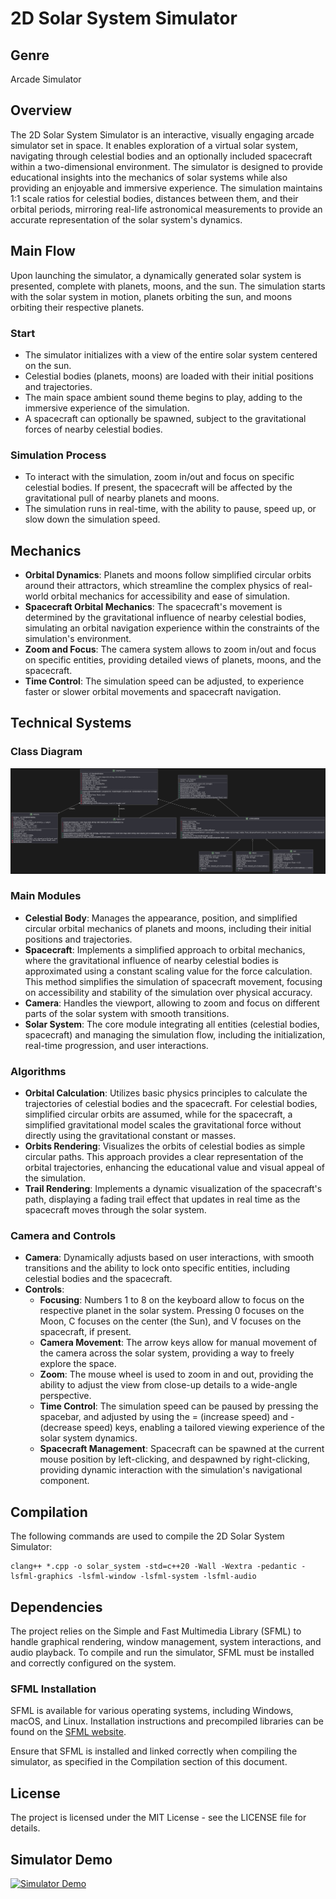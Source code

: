 # 2D Solar System Simulator

## Genre
Arcade Simulator

## Overview
The 2D Solar System Simulator is an interactive, visually engaging arcade simulator set in space. It enables exploration of a virtual solar system, navigating through celestial bodies and an optionally included spacecraft within a two-dimensional environment. The simulator is designed to provide educational insights into the mechanics of solar systems while also providing an enjoyable and immersive experience. The simulation maintains 1:1 scale ratios for celestial bodies, distances between them, and their orbital periods, mirroring real-life astronomical measurements to provide an accurate representation of the solar system's dynamics.

## Main Flow
Upon launching the simulator, a dynamically generated solar system is presented, complete with planets, moons, and the sun. The simulation starts with the solar system in motion, planets orbiting the sun, and moons orbiting their respective planets.

### Start
- The simulator initializes with a view of the entire solar system centered on the sun.
- Celestial bodies (planets, moons) are loaded with their initial positions and trajectories.
- The main space ambient sound theme begins to play, adding to the immersive experience of the simulation.
- A spacecraft can optionally be spawned, subject to the gravitational forces of nearby celestial bodies.

### Simulation Process
- To interact with the simulation, zoom in/out and focus on specific celestial bodies. If present, the spacecraft will be affected by the gravitational pull of nearby planets and moons.
- The simulation runs in real-time, with the ability to pause, speed up, or slow down the simulation speed.

## Mechanics
- **Orbital Dynamics**: Planets and moons follow simplified circular orbits around their attractors, which streamline the complex physics of real-world orbital mechanics for accessibility and ease of simulation.
- **Spacecraft Orbital Mechanics**: The spacecraft's movement is determined by the gravitational influence of nearby celestial bodies, simulating an orbital navigation experience within the constraints of the simulation's environment.
- **Zoom and Focus**: The camera system allows to zoom in/out and focus on specific entities, providing detailed views of planets, moons, and the spacecraft.
- **Time Control**: The simulation speed can be adjusted, to experience faster or slower orbital movements and spacecraft navigation.

## Technical Systems

### Class Diagram
![Class Diagram](/solar_system/docs/class_diagram.png)

### Main Modules
- **Celestial Body**: Manages the appearance, position, and simplified circular orbital mechanics of planets and moons, including their initial positions and trajectories.
- **Spacecraft**: Implements a simplified approach to orbital mechanics, where the gravitational influence of nearby celestial bodies is approximated using a constant scaling value for the force calculation. This method simplifies the simulation of spacecraft movement, focusing on accessibility and stability of the simulation over physical accuracy.
- **Camera**: Handles the viewport, allowing to zoom and focus on different parts of the solar system with smooth transitions.
- **Solar System**: The core module integrating all entities (celestial bodies, spacecraft) and managing the simulation flow, including the initialization, real-time progression, and user interactions.

### Algorithms
- **Orbital Calculation**: Utilizes basic physics principles to calculate the trajectories of celestial bodies and the spacecraft. For celestial bodies, simplified circular orbits are assumed, while for the spacecraft, a simplified gravitational model scales the gravitational force without directly using the gravitational constant or masses.
- **Orbits Rendering**: Visualizes the orbits of celestial bodies as simple circular paths. This approach provides a clear representation of the orbital trajectories, enhancing the educational value and visual appeal of the simulation.
- **Trail Rendering**: Implements a dynamic visualization of the spacecraft's path, displaying a fading trail effect that updates in real time as the spacecraft moves through the solar system.

### Camera and Controls
- **Camera**: Dynamically adjusts based on user interactions, with smooth transitions and the ability to lock onto specific entities, including celestial bodies and the spacecraft.
- **Controls**:
  - **Focusing**: Numbers 1 to 8 on the keyboard allow to focus on the respective planet in the solar system. Pressing 0 focuses on the Moon, C focuses on the center (the Sun), and V focuses on the spacecraft, if present.
  - **Camera Movement**: The arrow keys allow for manual movement of the camera across the solar system, providing a way to freely explore the space.
  - **Zoom**: The mouse wheel is used to zoom in and out, providing the ability to adjust the view from close-up details to a wide-angle perspective.
  - **Time Control**: The simulation speed can be paused by pressing the spacebar, and adjusted by using the = (increase speed) and - (decrease speed) keys, enabling a tailored viewing experience of the solar system dynamics.
  - **Spacecraft Management**: Spacecraft can be spawned at the current mouse position by left-clicking, and despawned by right-clicking, providing dynamic interaction with the simulation's navigational component.

## Compilation
The following commands are used to compile the 2D Solar System Simulator:

```
clang++ *.cpp -o solar_system -std=c++20 -Wall -Wextra -pedantic -lsfml-graphics -lsfml-window -lsfml-system -lsfml-audio
```

## Dependencies
The project relies on the Simple and Fast Multimedia Library (SFML) to handle graphical rendering, window management, system interactions, and audio playback. To compile and run the simulator, SFML must be installed and correctly configured on the system.

### SFML Installation
SFML is available for various operating systems, including Windows, macOS, and Linux. Installation instructions and precompiled libraries can be found on the [SFML website](https://www.sfml-dev.org/download.php).

Ensure that SFML is installed and linked correctly when compiling the simulator, as specified in the Compilation section of this document.

## License
The project is licensed under the MIT License - see the LICENSE file for details.

## Simulator Demo
[![Simulator Demo](https://img.youtube.com/vi/o8k9qp7oz10/hqdefault.jpg)](https://www.youtube.com/embed/o8k9qp7oz10)
